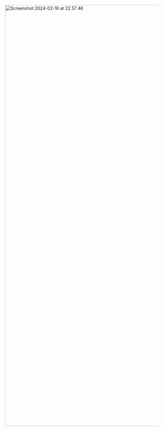 <img width="1377" alt="Screenshot 2024-02-16 at 22 57 46" src="https://github.com/AjImad/spring-security-application/assets/83509351/134e3f94-ce70-472a-aacd-2735c5b88411">
